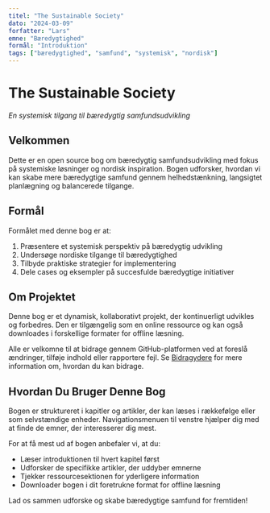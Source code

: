 ```yaml
---
titel: "The Sustainable Society"
dato: "2024-03-09"
forfatter: "Lars"
emne: "Bæredygtighed"
formål: "Introduktion"
tags: ["bæredygtighed", "samfund", "systemisk", "nordisk"]
---
```


# The Sustainable Society

*En systemisk tilgang til bæredygtig samfundsudvikling*

## Velkommen

Dette er en open source bog om bæredygtig samfundsudvikling med fokus på systemiske løsninger og nordisk inspiration. Bogen udforsker, hvordan vi kan skabe mere bæredygtige samfund gennem helhedstænkning, langsigtet planlægning og balancerede tilgange.

## Formål

Formålet med denne bog er at:

1. Præsentere et systemisk perspektiv på bæredygtig udvikling
2. Undersøge nordiske tilgange til bæredygtighed
3. Tilbyde praktiske strategier for implementering
4. Dele cases og eksempler på succesfulde bæredygtige initiativer

## Om Projektet

Denne bog er et dynamisk, kollaborativt projekt, der kontinuerligt udvikles og forbedres. Den er tilgængelig som en online ressource og kan også downloades i forskellige formater for offline læsning.

Alle er velkomne til at bidrage gennem GitHub-platformen ved at foreslå ændringer, tilføje indhold eller rapportere fejl. Se [Bidragydere](./ressourcer/bidragydere.md) for mere information om, hvordan du kan bidrage.

## Hvordan Du Bruger Denne Bog

Bogen er struktureret i kapitler og artikler, der kan læses i rækkefølge eller som selvstændige enheder. Navigationsmenuen til venstre hjælper dig med at finde de emner, der interesserer dig mest.

For at få mest ud af bogen anbefaler vi, at du:

- Læser introduktionen til hvert kapitel først
- Udforsker de specifikke artikler, der uddyber emnerne
- Tjekker ressourcesektionen for yderligere information
- Downloader bogen i dit foretrukne format for offline læsning

Lad os sammen udforske og skabe bæredygtige samfund for fremtiden! 